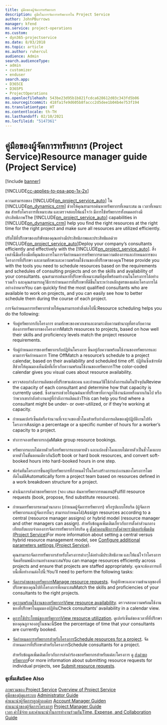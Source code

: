 ```yaml
---
title: คู่มือของผู้จัดการทรัพยากร
description: คู่มือในการจัดการทรัพยากรใน Project Service
author: JohnPBurrows
manager: kfend
ms.service: project-operations
ms.custom:
- dyn365-projectservice
ms.date: 8/03/2018
ms.topic: article
ms.author: ruhercul
audience: Admin
search.audienceType:
- admin
- customizer
- enduser
search.app:
- D365CE
- D365PS
- ProjectOperations
ms.openlocfilehash: 543be23d95b1b821fcdca628612d03c343fd5b06
ms.sourcegitcommit: 418fa1fe9d605b8faccc2d5dee1b04b4e753f194
ms.translationtype: HT
ms.contentlocale: th-TH
ms.lasthandoff: 02/10/2021
ms.locfileid: "5147361"
---
```

# <a name="resource-manager-guide-project-service"></a><span data-ttu-id="f160d-103">คู่มือของผู้จัดการทรัพยากร (Project Service)</span><span class="sxs-lookup"><span data-stu-id="f160d-103">Resource manager guide (Project Service)</span></span>

[!include [banner](../includes/psa-now-project-operations.md)]

[!INCLUDE[cc-applies-to-psa-app-1x-2x](../includes/cc-applies-to-psa-app-1x-2x.md)]

<span data-ttu-id="f160d-104">ความสามารถของ [!INCLUDE[pn_project_service_auto](../includes/pn-project-service-auto.md)] ใน [!INCLUDE[pn_dynamics_crm](../includes/pn-dynamics-crm.md)] ช่วยให้คุณสามารถค้นหาทรัพยากรที่เหมาะสม ณ เวลาที่เหมาะสม สำหรับโครงการที่เหมาะสม และตรวจสอบให้แน่ใจว่า มีการใช้ทรัพยากรทั้งหมดอย่างมีประสิทธิภาพ</span><span class="sxs-lookup"><span data-stu-id="f160d-104">The [!INCLUDE[pn_project_service_auto](../includes/pn-project-service-auto.md)] capabilities in [!INCLUDE[pn_dynamics_crm](../includes/pn-dynamics-crm.md)] help you find the right resources at the right time for the right project and make sure all resources are utilized efficiently.</span></span>  
  
 <span data-ttu-id="f160d-105">ปรับใช้ที่ปรึกษาของบริษัทของคุณอย่างมีประสิทธิภาพและประสิทธิผลด้วย [!INCLUDE[pn_project_service_auto](../includes/pn-project-service-auto.md)]</span><span class="sxs-lookup"><span data-stu-id="f160d-105">Deploy your company’s consultants efficiently and effectively with the [!INCLUDE[pn_project_service_auto](../includes/pn-project-service-auto.md)].</span></span> <span data-ttu-id="f160d-106">สิ่งเหล่านี้มีเครื่องมือที่คุณต้องการในการจัดกำหนดการทรัพยากรตามความต้องการและกำหนดการของโครงการที่ปรึกษา และตามทักษะและความพร้อมใช้งานของที่ปรึกษาของคุณ</span><span class="sxs-lookup"><span data-stu-id="f160d-106">These provide you with the tools you need to schedule resources based on the requirements and schedules of consulting projects and on the skills and availability of your consultants.</span></span> <span data-ttu-id="f160d-107">คุณสามารถค้นหาที่ปรึกษาที่เหมาะสมที่สุดที่พร้อมทำงานในโครงการได้อย่างรวดเร็ว และคุณสามารถดูวิธีการกำหนดการที่ปรึกษาที่ดีขึ้นในระหว่างหลักสูตรของแต่ละโครงการได้อย่างง่ายดาย</span><span class="sxs-lookup"><span data-stu-id="f160d-107">You can quickly find the most qualified consultants who are available to work on projects, and you can easily see how to better schedule them during the course of each project.</span></span>  
  
 <span data-ttu-id="f160d-108">การจัดกำหนดการทรัพยากรช่วยให้คุณสามารถทำสิ่งต่อไปนี้:</span><span class="sxs-lookup"><span data-stu-id="f160d-108">Resource scheduling helps you do the following:</span></span>  
  
- <span data-ttu-id="f160d-109">จับคู่ทรัพยากรกับโครงการ ตามทักษะของพวกเขาและตามระดับความชำนาญที่ตรงกับความต้องการทรัพยากรของโครงการ</span><span class="sxs-lookup"><span data-stu-id="f160d-109">Match resources to projects, based on how well their skills and proficiency levels match the project resource requirements.</span></span>  
  
- <span data-ttu-id="f160d-110">จับคู่กำหนดการของทรัพยากรกับปฏิทินโครงการ ขึ้นอยู่กับความพร้อมใช้งานของทรัพยากรและตามการจัดกำหนดการ Time Off</span><span class="sxs-lookup"><span data-stu-id="f160d-110">Match a resource’s schedule to a project calendar, based on their availability and scheduled time off.</span></span> <span data-ttu-id="f160d-111">ปฏิทินซึ่งเข้ารหัสสีช่วยให้คุณมองเห็นนัยที่เกี่ยวกับความพร้อมใช้งานของทรัพยากร</span><span class="sxs-lookup"><span data-stu-id="f160d-111">The color-coded calendar gives you visual cues about resource availability.</span></span>  
  
- <span data-ttu-id="f160d-112">ตรวจสอบกำลังการผลิตของที่ปรึกษาแต่ละคน และกำหนดวิธีใช้กำลังการผลิตในปัจจุบัน</span><span class="sxs-lookup"><span data-stu-id="f160d-112">Review the capacity of each consultant and determine how that capacity is currently used.</span></span> <span data-ttu-id="f160d-113">ซึ่งสามารถช่วยให้คุณค้นหาที่ปรึกษาที่อาจถูกใช้งานน้อยหรือมากเกินไป หรือว่าพวกเขากำลังทำงานอยู่ที่กำลังการผลิตแล้ว</span><span class="sxs-lookup"><span data-stu-id="f160d-113">This can help you find where a consultant might be under- or over-utilized, or if they’re working at capacity.</span></span>  
  
- <span data-ttu-id="f160d-114">กำหนดเปอร์เซ็นต์หรือจำนวนที่เจาะจงของชั่วโมงสำหรับกำลังการผลิตของผู้ปฏิบัติงานไปยังโครงการ</span><span class="sxs-lookup"><span data-stu-id="f160d-114">Assign a percentage or a specific number of hours for a worker’s capacity to a project.</span></span>  
  
- <span data-ttu-id="f160d-115">ทำการจองทรัพยากรกลุ่ม</span><span class="sxs-lookup"><span data-stu-id="f160d-115">Make group resource bookings.</span></span>  
  
- <span data-ttu-id="f160d-116">ทรัพยากรแบบไม่ตายตัวหรือทรัพยากรแบบตายตัว และแปลงชั่วโมงแบบไม่ตายตัวเป็นชั่วโมงแบบตายตัวในขั้นตอนเดียวกัน</span><span class="sxs-lookup"><span data-stu-id="f160d-116">Soft book or hard book resources, and convert soft-booked hours into hard-booked hours in one step.</span></span>  
  
- <span data-ttu-id="f160d-117">ฟอร์มทีมโครงการขึ้นอยู่กับทรัพยากรที่กำหนดไว้ในโครงสร้างการแบ่งงานของโครงการโดยอัตโนมัติ</span><span class="sxs-lookup"><span data-stu-id="f160d-117">Automatically form a project team based on resources defined in a work breakdown structure for a project.</span></span>  
  
- <span data-ttu-id="f160d-118">ดำเนินการส่งคำขอทรัพยากร (จอง เสนอ ค้นหาทรัพยากรทดแทน)</span><span class="sxs-lookup"><span data-stu-id="f160d-118">Fulfill resource requests (book, propose, find substitute resources).</span></span>  
  
- <span data-ttu-id="f160d-119">กำหนดทรัพยากรตามส่วนกลาง (กำหนดผู้จัดการทรัพยากร) หรือรูปแบบไฮบริด (ผู้จัดการทรัพยากรและผู้จัดการอื่นๆ สามารถกำหนดได้)</span><span class="sxs-lookup"><span data-stu-id="f160d-119">Assign resources according to a central (resource manager assigns) or hybrid model (resource manager and other managers can assign).</span></span> <span data-ttu-id="f160d-120">สำหรับข้อมูลเพิ่มเติมเกี่ยวกับการตั้งค่าส่วนกลางเทียบกับแบบจำลองการจัดการทรัพยากรไฮบริด ดู [ตั้งค่าคอนฟิกการตั้งค่าพารามิเตอร์เพิ่มเติม (Project Service)](../psa/configure-additional-parameters-settings.md)</span><span class="sxs-lookup"><span data-stu-id="f160d-120">For more information about setting a central versus hybrid resource management model, see [Configure additional parameters settings (Project Service)](../psa/configure-additional-parameters-settings.md).</span></span>  
  
  <span data-ttu-id="f160d-121">คุณสามารถจัดการทรัพยากรสำหรับโครงการต่างๆได้อย่างมีประสิทธิภาพ และให้แน่ใจว่าโครงการจัดเตรียมพนักงานอย่างเหมาะสม</span><span class="sxs-lookup"><span data-stu-id="f160d-121">You can manage resources efficiently across projects and ensure that projects are staffed appropriately.</span></span> <span data-ttu-id="f160d-122">คุณจะต้องการแท็บนี้เพื่อทำงานต่อไปนี้:</span><span class="sxs-lookup"><span data-stu-id="f160d-122">You’ll need to perform the following tasks:</span></span>  
  
- <span data-ttu-id="f160d-123">[จัดการคำขอของทรัพยากร](../psa/manage-resource-requests.md)</span><span class="sxs-lookup"><span data-stu-id="f160d-123">[Manage resource requests](../psa/manage-resource-requests.md).</span></span> <span data-ttu-id="f160d-124">จับคู่ทักษะและความชำนาญของที่ปรึกษาของคุณไปยังโครงการที่เหมาะสม</span><span class="sxs-lookup"><span data-stu-id="f160d-124">Match the skills and proficiencies of your consultants to the right projects.</span></span>  
  
- <span data-ttu-id="f160d-125">[ดูความพร้อมใช้งานของทรัพยากร](../psa/view-resource-availability.md)</span><span class="sxs-lookup"><span data-stu-id="f160d-125">[View resource availability](../psa/view-resource-availability.md).</span></span> <span data-ttu-id="f160d-126">ตรวจสอบความพร้อมใช้งานของที่ปรึกษาในมุมมองปฏิทิน</span><span class="sxs-lookup"><span data-stu-id="f160d-126">Check consultants’ availability in a calendar view.</span></span>  
  
- <span data-ttu-id="f160d-127">[ดูการใช้ประโยชน์ของทรัพยากร](../psa/view-resource-utilization.md)</span><span class="sxs-lookup"><span data-stu-id="f160d-127">[View resource utilization](../psa/view-resource-utilization.md).</span></span> <span data-ttu-id="f160d-128">ดูเปอร์เซ็นต์ของเวลาที่ที่ปรึกษาของคุณถูกจองอยู่ในขณะนี้</span><span class="sxs-lookup"><span data-stu-id="f160d-128">See the percentage of time that your consultants are currently booked.</span></span>  
  
- <span data-ttu-id="f160d-129">[จัดกำหนดการทรัพยากรสำหรับโครงการ](../psa/schedule-resources-project.md)</span><span class="sxs-lookup"><span data-stu-id="f160d-129">[Schedule resources for a project](../psa/schedule-resources-project.md).</span></span> <span data-ttu-id="f160d-130">จัดกำหนดการที่ปรึกษาสำหรับโครงการ</span><span class="sxs-lookup"><span data-stu-id="f160d-130">Schedule consultants for a project.</span></span>  
  
  <span data-ttu-id="f160d-131">สำหรับข้อมูลเพิ่มเติมเกี่ยวกับการส่งคำร้องขอทรัพยากรสำหรับแต่ละโครงการ ดู [ส่งคำขอทรัพยากร](../psa/submit-resource-requests.md)</span><span class="sxs-lookup"><span data-stu-id="f160d-131">For more information about submitting resource requests for individual projects, see [Submit resource requests](../psa/submit-resource-requests.md).</span></span>  
  
### <a name="see-also"></a><span data-ttu-id="f160d-132">ดูเพิ่มเติม</span><span class="sxs-lookup"><span data-stu-id="f160d-132">See Also</span></span>  
 <span data-ttu-id="f160d-133">[ภาพรวมของ Project Service](../psa/overview.md) </span><span class="sxs-lookup"><span data-stu-id="f160d-133">[Overview of Project Service](../psa/overview.md) </span></span>  
 <span data-ttu-id="f160d-134">[คู่มือของผู้ดูแลระบบ](../psa/admin-guide.md) </span><span class="sxs-lookup"><span data-stu-id="f160d-134">[Administrator Guide](../psa/admin-guide.md) </span></span>  
 <span data-ttu-id="f160d-135">[คำแนะนำผู้จัดการลูกค้าองค์กร](../psa/account-manager-guide.md) </span><span class="sxs-lookup"><span data-stu-id="f160d-135">[Account Manager Guiden](../psa/account-manager-guide.md) </span></span>  
 <span data-ttu-id="f160d-136">[คำแนะนำของผู้จัดการโครงการ](../psa/project-manager-guide.md) </span><span class="sxs-lookup"><span data-stu-id="f160d-136">[Project Manager Guide](../psa/project-manager-guide.md) </span></span>  
 [<span data-ttu-id="f160d-137">เวลา ค่าใช้จ่าย และคำแนะนำในการทำงานร่วมกัน</span><span class="sxs-lookup"><span data-stu-id="f160d-137">Time, Expense, and Collaboration Guide</span></span>](../psa/time-expense-collaboration-guide.md)
